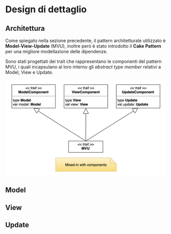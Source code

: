 # Design di dettaglio

## Architettura 
Come spiegato nella sezione precedente, il pattern architetturale utilizzato
è **Model-View-Update** (MVU), inoltre però è stato introdotto il **Cake Pattern**
per una migliore modellazione delle dipendenze.

Sono stati progettati dei trait che rappresentano le componenti del pattern MVU, 
i quali incapsulano al loro interno gli _abstract type member_ relativi a Model, View e Update.

<img src="../diagrams/mvu/mvu-detailed.png" alt="Diagramma Model-View-Update dettagliato">

## Model

## View

## Update

